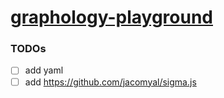 [graphology-playground](https://dirkarnez.github.io/graphology-playground)
==========================================================================
### TODOs
- [ ] add yaml
- [ ] add https://github.com/jacomyal/sigma.js
